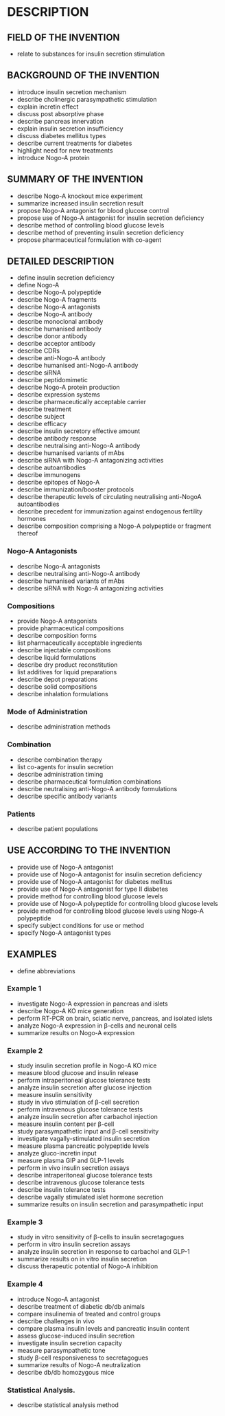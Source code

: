 # DESCRIPTION

## FIELD OF THE INVENTION

- relate to substances for insulin secretion stimulation

## BACKGROUND OF THE INVENTION

- introduce insulin secretion mechanism
- describe cholinergic parasympathetic stimulation
- explain incretin effect
- discuss post absorptive phase
- describe pancreas innervation
- explain insulin secretion insufficiency
- discuss diabetes mellitus types
- describe current treatments for diabetes
- highlight need for new treatments
- introduce Nogo-A protein

## SUMMARY OF THE INVENTION

- describe Nogo-A knockout mice experiment
- summarize increased insulin secretion result
- propose Nogo-A antagonist for blood glucose control
- propose use of Nogo-A antagonist for insulin secretion deficiency
- describe method of controlling blood glucose levels
- describe method of preventing insulin secretion deficiency
- propose pharmaceutical formulation with co-agent

## DETAILED DESCRIPTION

- define insulin secretion deficiency
- define Nogo-A
- describe Nogo-A polypeptide
- describe Nogo-A fragments
- describe Nogo-A antagonists
- describe Nogo-A antibody
- describe monoclonal antibody
- describe humanised antibody
- describe donor antibody
- describe acceptor antibody
- describe CDRs
- describe anti-Nogo-A antibody
- describe humanised anti-Nogo-A antibody
- describe siRNA
- describe peptidomimetic
- describe Nogo-A protein production
- describe expression systems
- describe pharmaceutically acceptable carrier
- describe treatment
- describe subject
- describe efficacy
- describe insulin secretory effective amount
- describe antibody response
- describe neutralising anti-Nogo-A antibody
- describe humanised variants of mAbs
- describe siRNA with Nogo-A antagonizing activities
- describe autoantibodies
- describe immunogens
- describe epitopes of Nogo-A
- describe immunization/booster protocols
- describe therapeutic levels of circulating neutralising anti-NogoA autoantibodies
- describe precedent for immunization against endogenous fertility hormones
- describe composition comprising a Nogo-A polypeptide or fragment thereof

### Nogo-A Antagonists

- describe Nogo-A antagonists
- describe neutralising anti-Nogo-A antibody
- describe humanised variants of mAbs
- describe siRNA with Nogo-A antagonizing activities

### Compositions

- provide Nogo-A antagonists
- provide pharmaceutical compositions
- describe composition forms
- list pharmaceutically acceptable ingredients
- describe injectable compositions
- describe liquid formulations
- describe dry product reconstitution
- list additives for liquid preparations
- describe depot preparations
- describe solid compositions
- describe inhalation formulations

### Mode of Administration

- describe administration methods

### Combination

- describe combination therapy
- list co-agents for insulin secretion
- describe administration timing
- describe pharmaceutical formulation combinations
- describe neutralising anti-Nogo-A antibody formulations
- describe specific antibody variants

### Patients

- describe patient populations

## USE ACCORDING TO THE INVENTION

- provide use of Nogo-A antagonist
- provide use of Nogo-A antagonist for insulin secretion deficiency
- provide use of Nogo-A antagonist for diabetes mellitus
- provide use of Nogo-A antagonist for type II diabetes
- provide method for controlling blood glucose levels
- provide use of Nogo-A polypeptide for controlling blood glucose levels
- provide method for controlling blood glucose levels using Nogo-A polypeptide
- specify subject conditions for use or method
- specify Nogo-A antagonist types

## EXAMPLES

- define abbreviations

### Example 1

- investigate Nogo-A expression in pancreas and islets
- describe Nogo-A KO mice generation
- perform RT-PCR on brain, sciatic nerve, pancreas, and isolated islets
- analyze Nogo-A expression in β-cells and neuronal cells
- summarize results on Nogo-A expression

### Example 2

- study insulin secretion profile in Nogo-A KO mice
- measure blood glucose and insulin release
- perform intraperitoneal glucose tolerance tests
- analyze insulin secretion after glucose injection
- measure insulin sensitivity
- study in vivo stimulation of β-cell secretion
- perform intravenous glucose tolerance tests
- analyze insulin secretion after carbachol injection
- measure insulin content per β-cell
- study parasympathetic input and β-cell sensitivity
- investigate vagally-stimulated insulin secretion
- measure plasma pancreatic polypeptide levels
- analyze gluco-incretin input
- measure plasma GIP and GLP-1 levels
- perform in vivo insulin secretion assays
- describe intraperitoneal glucose tolerance tests
- describe intravenous glucose tolerance tests
- describe insulin tolerance tests
- describe vagally stimulated islet hormone secretion
- summarize results on insulin secretion and parasympathetic input

### Example 3

- study in vitro sensitivity of β-cells to insulin secretagogues
- perform in vitro insulin secretion assays
- analyze insulin secretion in response to carbachol and GLP-1
- summarize results on in vitro insulin secretion
- discuss therapeutic potential of Nogo-A inhibition

### Example 4

- introduce Nogo-A antagonist
- describe treatment of diabetic db/db animals
- compare insulinemia of treated and control groups
- describe challenges in vivo
- compare plasma insulin levels and pancreatic insulin content
- assess glucose-induced insulin secretion
- investigate insulin secretion capacity
- measure parasympathetic tone
- study β-cell responsiveness to secretagogues
- summarize results of Nogo-A neutralization
- describe db/db homozygous mice

### Statistical Analysis.

- describe statistical analysis method

